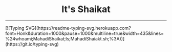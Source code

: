 <h1 align="center">It's Shaikat</h1>
<hr>
[![Typing SVG](https://readme-typing-svg.herokuapp.com?font=Honk&duration=1000&pause=1000&multiline=true&width=435&lines=%24whoami;MahadiShaikat;ls;MahadiShaiakt.sh;%3A))](https://git.io/typing-svg)
